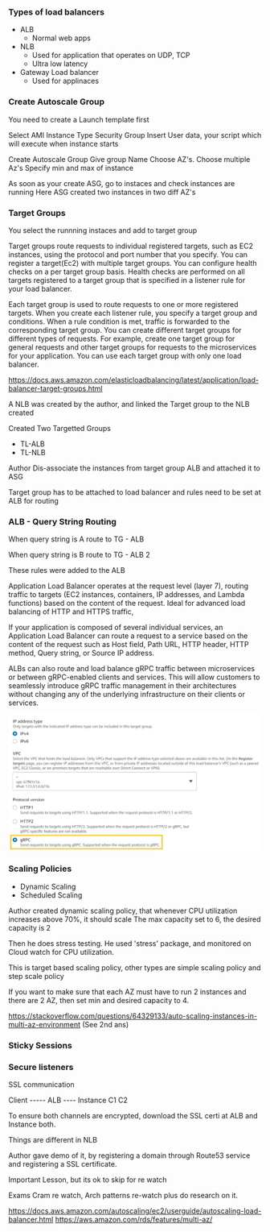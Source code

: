 ### Types of load balancers
- ALB
    - Normal web apps
- NLB
    - Used for application that operates on UDP, TCP 
    - Ultra low latency
- Gateway Load balancer
    - Used for applinaces

### Create Autoscale Group

You need to create a Launch template first

Select AMI
Instance Type
Security Group
Insert User data, your script which will execute when instance starts

Create Autoscale Group
    Give group Name
    Choose AZ's. Choose multiple Az's
    Specify min and max of instance

As soon as your create ASG, go to instaces and check instances are running
Here ASG created two instances in two diff AZ's

### Target Groups

You select the runnning instaces and add to target group


Target groups route requests to individual registered targets, such as EC2 instances, using the protocol and port number that you specify. You can register a target(Ec2) with multiple target groups. You can configure health checks on a per target group basis. Health checks are performed on all targets registered to a target group that is specified in a listener rule for your load balancer.

Each target group is used to route requests to one or more registered targets. When you create each listener rule, you specify a target group and conditions. When a rule condition is met, traffic is forwarded to the corresponding target group. You can create different target groups for different types of requests. For example, create one target group for general requests and other target groups for requests to the microservices for your application. You can use each target group with only one load balancer.

https://docs.aws.amazon.com/elasticloadbalancing/latest/application/load-balancer-target-groups.html

A NLB was created by the author, and linked the Target group to the NLB created

Created Two Targetted Groups
- TL-ALB
- TL-NLB

Author Dis-associate the instances from target group ALB and attached it to ASG

Target group has to be attached to load balancer and rules need to be set at ALB for routing

### ALB - Query String Routing

When query string is A route to TG - ALB 

When query string is B route to TG - ALB 2

These rules were added to the ALB

Application Load Balancer operates at the request level (layer 7), routing traffic to targets (EC2 instances, containers, IP addresses, and Lambda functions) based on the content of the request. Ideal for advanced load balancing of HTTP and HTTPS traffic,

If your application is composed of several individual services, an Application Load Balancer can route a request to a service based on the content of the request such as Host field, Path URL, HTTP header, HTTP method, Query string, or Source IP address.

ALBs can also route and load balance gRPC traffic between microservices or between gRPC-enabled clients and services. This will allow customers to seamlessly introduce gRPC traffic management in their architectures without changing any of the underlying infrastructure on their clients or services.

![Alt text](image.png)

### Scaling Policies
- Dynamic Scaling
- Scheduled Scaling

Author created dynamic scaling policy, that whenever CPU utilization increases above 70%, it should scale
The max capacity set to 6, the desired capacity is 2

Then he does stress testing. He used 'stress' package, and monitored on Cloud watch for CPU utilization.

This is target based scaling policy, other types are simple scaling policy and step scale policy

If you want to make sure that each AZ must have to run 2 instances and there are 2 AZ, then set min and desired capacity to 4.

https://stackoverflow.com/questions/64329133/auto-scaling-instances-in-multi-az-environment
(See 2nd ans)

### Sticky Sessions

### Secure listeners
SSL communication

Client ----- ALB ---- Instance
        C1        C2

To ensure both channels are encrypted, download the SSL certi at ALB and Instance both.

Things are different in NLB

Author gave demo of it, by registering a domain through Route53 service and registering a SSL certificate.

Important Lesson, but its ok to skip for re watch

Exams Cram re watch, Arch patterns re-watch plus do research on it.



https://docs.aws.amazon.com/autoscaling/ec2/userguide/autoscaling-load-balancer.html
https://aws.amazon.com/rds/features/multi-az/

